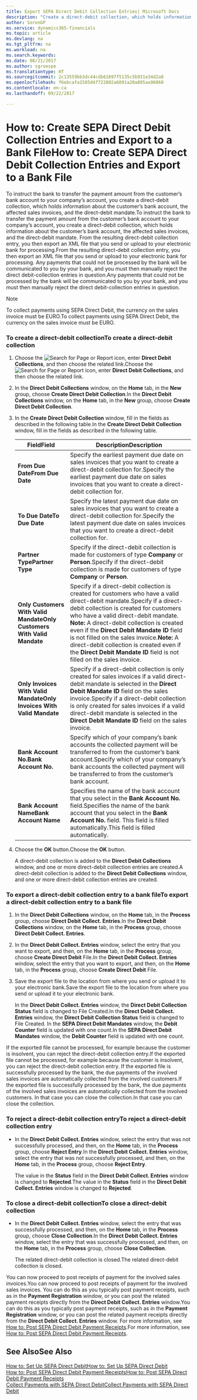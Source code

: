 ```yaml
---
title: Export SEPA Direct Debit Collection Entries| Microsoft Docs
description: "Create a direct-debit collection, which holds information about the customer’s bank account, the affected sales invoices, and the direct-debit mandate."
author: SorenGP
ms.service: dynamics365-financials
ms.topic: article
ms.devlang: na
ms.tgt_pltfrm: na
ms.workload: na
ms.search.keywords: 
ms.date: 08/21/2017
ms.author: sgroespe
ms.translationtype: HT
ms.sourcegitcommit: 2c13559bb3dc44cdb61697f5135c5b931e34d2a8
ms.openlocfilehash: f6ebcafa1585d4f722802a6891a20a895aa96060
ms.contentlocale: en-ca
ms.lasthandoff: 09/22/2017

---
```

# <a name="how-to-create-sepa-direct-debit-collection-entries-and-export-to-a-bank-file"></a><span data-ttu-id="f9502-103">How to: Create SEPA Direct Debit Collection Entries and Export to a Bank File</span><span class="sxs-lookup"><span data-stu-id="f9502-103">How to: Create SEPA Direct Debit Collection Entries and Export to a Bank File</span></span>
<span data-ttu-id="f9502-104">To instruct the bank to transfer the payment amount from the customer’s bank account to your company’s account, you create a direct-debit collection, which holds information about the customer’s bank account, the affected sales invoices, and the direct-debit mandate.</span><span class="sxs-lookup"><span data-stu-id="f9502-104">To instruct the bank to transfer the payment amount from the customer’s bank account to your company’s account, you create a direct-debit collection, which holds information about the customer’s bank account, the affected sales invoices, and the direct-debit mandate.</span></span> <span data-ttu-id="f9502-105">From the resulting direct-debit collection entry, you then export an XML file that you send or upload to your electronic bank for processing.</span><span class="sxs-lookup"><span data-stu-id="f9502-105">From the resulting direct-debit collection entry, you then export an XML file that you send or upload to your electronic bank for processing.</span></span> <span data-ttu-id="f9502-106">Any payments that could not be processed by the bank will be communicated to you by your bank, and you must then manually reject the direct debit-collection entries in question.</span><span class="sxs-lookup"><span data-stu-id="f9502-106">Any payments that could not be processed by the bank will be communicated to you by your bank, and you must then manually reject the direct debit-collection entries in question.</span></span>  

> [!NOTE]  
>  <span data-ttu-id="f9502-107">To collect payments using SEPA Direct Debit, the currency on the sales invoice must be EURO.</span><span class="sxs-lookup"><span data-stu-id="f9502-107">To collect payments using SEPA Direct Debit, the currency on the sales invoice must be EURO.</span></span>  

### <a name="to-create-a-direct-debit-collection"></a><span data-ttu-id="f9502-108">To create a direct-debit collection</span><span class="sxs-lookup"><span data-stu-id="f9502-108">To create a direct-debit collection</span></span>  

1. <span data-ttu-id="f9502-109">Choose the ![Search for Page or Report](media/ui-search/search_small.png "Search for Page or Report icon") icon, enter **Direct Debit Collections**, and then choose the related link.</span><span class="sxs-lookup"><span data-stu-id="f9502-109">Choose the ![Search for Page or Report](media/ui-search/search_small.png "Search for Page or Report icon") icon, enter **Direct Debit Collections**, and then choose the related link.</span></span>  
2. <span data-ttu-id="f9502-110">In the **Direct Debit Collections** window, on the **Home** tab, in the **New** group, choose **Create Direct Debit Collection**.</span><span class="sxs-lookup"><span data-stu-id="f9502-110">In the **Direct Debit Collections** window, on the **Home** tab, in the **New** group, choose **Create Direct Debit Collection**.</span></span>  
3. <span data-ttu-id="f9502-111">In the **Create Direct Debit Collection** window, fill in the fields as described in the following table.</span><span class="sxs-lookup"><span data-stu-id="f9502-111">In the **Create Direct Debit Collection** window, fill in the fields as described in the following table.</span></span>  

    |<span data-ttu-id="f9502-112">Field</span><span class="sxs-lookup"><span data-stu-id="f9502-112">Field</span></span>|<span data-ttu-id="f9502-113">Description</span><span class="sxs-lookup"><span data-stu-id="f9502-113">Description</span></span>|  
    |---------------------------------|---------------------------------------|  
    |<span data-ttu-id="f9502-114">**From Due Date**</span><span class="sxs-lookup"><span data-stu-id="f9502-114">**From Due Date**</span></span>|<span data-ttu-id="f9502-115">Specify the earliest payment due date on sales invoices that you want to create a direct-debit collection for.</span><span class="sxs-lookup"><span data-stu-id="f9502-115">Specify the earliest payment due date on sales invoices that you want to create a direct-debit collection for.</span></span>|  
    |<span data-ttu-id="f9502-116">**To Due Date**</span><span class="sxs-lookup"><span data-stu-id="f9502-116">**To Due Date**</span></span>|<span data-ttu-id="f9502-117">Specify the latest payment due date on sales invoices that you want to create a direct-debit collection for.</span><span class="sxs-lookup"><span data-stu-id="f9502-117">Specify the latest payment due date on sales invoices that you want to create a direct-debit collection for.</span></span>|  
    |<span data-ttu-id="f9502-118">**Partner Type**</span><span class="sxs-lookup"><span data-stu-id="f9502-118">**Partner Type**</span></span>|<span data-ttu-id="f9502-119">Specify if the direct-debit collection is made for customers of type **Company** or **Person**.</span><span class="sxs-lookup"><span data-stu-id="f9502-119">Specify if the direct-debit collection is made for customers of type **Company** or **Person**.</span></span>|  
    |<span data-ttu-id="f9502-120">**Only Customers With Valid Mandate**</span><span class="sxs-lookup"><span data-stu-id="f9502-120">**Only Customers With Valid Mandate**</span></span>|<span data-ttu-id="f9502-121">Specify if a direct-debit collection is created for customers who have a valid direct-debit mandate.</span><span class="sxs-lookup"><span data-stu-id="f9502-121">Specify if a direct-debit collection is created for customers who have a valid direct-debit mandate.</span></span> <span data-ttu-id="f9502-122">**Note:**  A direct-debit collection is created even if the **Direct Debit Mandate ID** field is not filled on the sales invoice.</span><span class="sxs-lookup"><span data-stu-id="f9502-122">**Note:**  A direct-debit collection is created even if the **Direct Debit Mandate ID** field is not filled on the sales invoice.</span></span>|  
    |<span data-ttu-id="f9502-123">**Only Invoices With Valid Mandate**</span><span class="sxs-lookup"><span data-stu-id="f9502-123">**Only Invoices With Valid Mandate**</span></span>|<span data-ttu-id="f9502-124">Specify if a direct-debit collection is only created for sales invoices if a valid direct-debit mandate is selected in the **Direct Debit Mandate ID** field on the sales invoice.</span><span class="sxs-lookup"><span data-stu-id="f9502-124">Specify if a direct-debit collection is only created for sales invoices if a valid direct-debit mandate is selected in the **Direct Debit Mandate ID** field on the sales invoice.</span></span>|  
    |<span data-ttu-id="f9502-125">**Bank Account No.**</span><span class="sxs-lookup"><span data-stu-id="f9502-125">**Bank Account No.**</span></span>|<span data-ttu-id="f9502-126">Specify which of your company’s bank accounts the collected payment will be transferred to from the customer’s bank account.</span><span class="sxs-lookup"><span data-stu-id="f9502-126">Specify which of your company’s bank accounts the collected payment will be transferred to from the customer’s bank account.</span></span>|  
    |<span data-ttu-id="f9502-127">**Bank Account Name**</span><span class="sxs-lookup"><span data-stu-id="f9502-127">**Bank Account Name**</span></span>|<span data-ttu-id="f9502-128">Specifies the name of the bank account that you select in the **Bank Account No.** field.</span><span class="sxs-lookup"><span data-stu-id="f9502-128">Specifies the name of the bank account that you select in the **Bank Account No.** field.</span></span> <span data-ttu-id="f9502-129">This field is filled automatically.</span><span class="sxs-lookup"><span data-stu-id="f9502-129">This field is filled automatically.</span></span>|  

4. <span data-ttu-id="f9502-130">Choose the **OK** button.</span><span class="sxs-lookup"><span data-stu-id="f9502-130">Choose the **OK** button.</span></span>  

     <span data-ttu-id="f9502-131">A direct-debit collection is added to the **Direct Debit Collections** window, and one or more direct-debit collection entries are created.</span><span class="sxs-lookup"><span data-stu-id="f9502-131">A direct-debit collection is added to the **Direct Debit Collections** window, and one or more direct-debit collection entries are created.</span></span>  

### <a name="to-export-a-direct-debit-collection-entry-to-a-bank-file"></a><span data-ttu-id="f9502-132">To export a direct-debit collection entry to a bank file</span><span class="sxs-lookup"><span data-stu-id="f9502-132">To export a direct-debit collection entry to a bank file</span></span>  
1. <span data-ttu-id="f9502-133">In the **Direct Debit Collections** window, on the **Home** tab, in the **Process** group, choose **Direct Debit Collect. Entries**.</span><span class="sxs-lookup"><span data-stu-id="f9502-133">In the **Direct Debit Collections** window, on the **Home** tab, in the **Process** group, choose **Direct Debit Collect. Entries**.</span></span>  
2. <span data-ttu-id="f9502-134">In the **Direct Debit Collect. Entries** window, select the entry that you want to export, and then, on the **Home** tab, in the **Process** group, choose **Create Direct Debit** File.</span><span class="sxs-lookup"><span data-stu-id="f9502-134">In the **Direct Debit Collect. Entries** window, select the entry that you want to export, and then, on the **Home** tab, in the **Process** group, choose **Create Direct Debit** File.</span></span>  
3. <span data-ttu-id="f9502-135">Save the export file to the location from where you send or upload it to your electronic bank.</span><span class="sxs-lookup"><span data-stu-id="f9502-135">Save the export file to the location from where you send or upload it to your electronic bank.</span></span>  

     <span data-ttu-id="f9502-136">In the **Direct Debit Collect. Entries** window, the **Direct Debit Collection Status** field is changed to File Created.</span><span class="sxs-lookup"><span data-stu-id="f9502-136">In the **Direct Debit Collect. Entries** window, the **Direct Debit Collection Status** field is changed to File Created.</span></span> <span data-ttu-id="f9502-137">In the **SEPA Direct Debit Mandates** window, the **Debit Counter** field is updated with one count.</span><span class="sxs-lookup"><span data-stu-id="f9502-137">In the **SEPA Direct Debit Mandates** window, the **Debit Counter** field is updated with one count.</span></span>  

<span data-ttu-id="f9502-138">If the exported file cannot be processed, for example because the customer is insolvent, you can reject the direct-debit collection entry.</span><span class="sxs-lookup"><span data-stu-id="f9502-138">If the exported file cannot be processed, for example because the customer is insolvent, you can reject the direct-debit collection entry.</span></span> <span data-ttu-id="f9502-139">If the exported file is successfully processed by the bank, the due payments of the involved sales invoices are automatically collected from the involved customers.</span><span class="sxs-lookup"><span data-stu-id="f9502-139">If the exported file is successfully processed by the bank, the due payments of the involved sales invoices are automatically collected from the involved customers.</span></span> <span data-ttu-id="f9502-140">In that case you can close the collection.</span><span class="sxs-lookup"><span data-stu-id="f9502-140">In that case you can close the collection.</span></span>  

### <a name="to-reject-a-direct-debit-collection-entry"></a><span data-ttu-id="f9502-141">To reject a direct-debit collection entry</span><span class="sxs-lookup"><span data-stu-id="f9502-141">To reject a direct-debit collection entry</span></span>  

* <span data-ttu-id="f9502-142">In the **Direct Debit Collect. Entries** window, select the entry that was not successfully processed, and then, on the **Home** tab, in the **Process** group, choose **Reject Entry**.</span><span class="sxs-lookup"><span data-stu-id="f9502-142">In the **Direct Debit Collect. Entries** window, select the entry that was not successfully processed, and then, on the **Home** tab, in the **Process** group, choose **Reject Entry**.</span></span>  

     <span data-ttu-id="f9502-143">The value in the **Status** field in the **Direct Debit Collect. Entries** window is changed to **Rejected**.</span><span class="sxs-lookup"><span data-stu-id="f9502-143">The value in the **Status** field in the **Direct Debit Collect. Entries** window is changed to **Rejected**.</span></span>  

### <a name="to-close-a-direct-debit-collection"></a><span data-ttu-id="f9502-144">To close a direct-debit collection</span><span class="sxs-lookup"><span data-stu-id="f9502-144">To close a direct-debit collection</span></span>  
*  <span data-ttu-id="f9502-145">In the **Direct Debit Collect. Entries** window, select the entry that was successfully processed, and then, on the **Home** tab, in the **Process** group, choose **Close Collection**.</span><span class="sxs-lookup"><span data-stu-id="f9502-145">In the **Direct Debit Collect. Entries** window, select the entry that was successfully processed, and then, on the **Home** tab, in the **Process** group, choose **Close Collection**.</span></span>  

     <span data-ttu-id="f9502-146">The related direct-debit collection is closed.</span><span class="sxs-lookup"><span data-stu-id="f9502-146">The related direct-debit collection is closed.</span></span>  

<span data-ttu-id="f9502-147">You can now proceed to post receipts of payment for the involved sales invoices.</span><span class="sxs-lookup"><span data-stu-id="f9502-147">You can now proceed to post receipts of payment for the involved sales invoices.</span></span> <span data-ttu-id="f9502-148">You can do this as you typically post payment receipts, such as in the **Payment Registration** window, or you can post the related payment receipts directly from the **Direct Debit Collect. Entries** window.</span><span class="sxs-lookup"><span data-stu-id="f9502-148">You can do this as you typically post payment receipts, such as in the **Payment Registration** window, or you can post the related payment receipts directly from the **Direct Debit Collect. Entries** window.</span></span> <span data-ttu-id="f9502-149">For more information, see [How to: Post SEPA Direct Debit Payment Receipts](finance-how-to-post-sepa-direct-debit-payment-receipts.md).</span><span class="sxs-lookup"><span data-stu-id="f9502-149">For more information, see [How to: Post SEPA Direct Debit Payment Receipts](finance-how-to-post-sepa-direct-debit-payment-receipts.md).</span></span>  

## <a name="see-also"></a><span data-ttu-id="f9502-150">See Also</span><span class="sxs-lookup"><span data-stu-id="f9502-150">See Also</span></span>  
[<span data-ttu-id="f9502-151">How to: Set Up SEPA Direct Debit</span><span class="sxs-lookup"><span data-stu-id="f9502-151">How to: Set Up SEPA Direct Debit</span></span>](finance-how-to-set-up-sepa-direct-debit.md)  
[<span data-ttu-id="f9502-152">How to: Post SEPA Direct Debit Payment Receipts</span><span class="sxs-lookup"><span data-stu-id="f9502-152">How to: Post SEPA Direct Debit Payment Receipts</span></span>](finance-how-to-post-sepa-direct-debit-payment-receipts.md)  
[<span data-ttu-id="f9502-153">Collect Payments with SEPA Direct Debit</span><span class="sxs-lookup"><span data-stu-id="f9502-153">Collect Payments with SEPA Direct Debit</span></span>](finance-collect-payments-with-sepa-direct-debit.md)  

